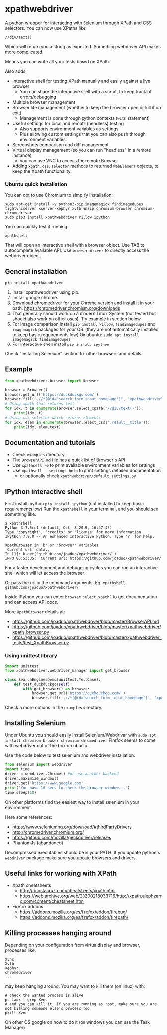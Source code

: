 # xpathwebdriver

A python wrapper for interacting with Selenium through XPath and CSS selectors.
You can now use XPaths like:

```
//div/text()
```

Which will return you a string as expected. Something webdriver API makes more complicated.

Means you can write all your tests based on XPath.

Also adds:

- Interactive shell for testing XPath manually and easily against a live browser
  - You can share the interactive shell with a script, to keep track of errors/debugging
- Multiple browser management
- Browser life management (whether to keep the browser open or kill it on exit)
  - Management is done through python contexts (`with` statement) 
- Useful settings for local and remote (headless) testing
  - Also supports environment variables as settings
  - Plus allowing custom settings that you can also push through environment variables
- Screenshots comparison and diff management
- Virtual display management (so you can run "headless" in a remote instance)
  - you can use VNC to access the remote Browser
- Adding `xpath`, `css`, `selector` methods to returned `WebElement` objects, to keep the Xpath functionality

### Ubuntu quick installation

You can opt to use Chromium to simplify installation:

    sudo apt-get install -y python3-pip imagemagick findimagedupes tightvncserver xserver-xephyr xvfb unzip chromium-browser chromium-chromedriver
    sudo pip3 install xpathwebdriver Pillow ipython

You can quickly test it running:

    xpathshell

That will open an interactive shell with a browser object. Use TAB to autocomplete available API. Use `browser.driver` to directly access the webdriver object.

## General installation

```
pip install xpathwebdriver
```

1. Install xpathwebdriver using pip.
2. Install google chrome.
3. Download chromedriver for your Chrome version and install it in your path.
   https://chromedriver.chromium.org/downloads
4. That generally should work on a modern Linux System (not tested but should also work on other oses).
   Try example in section below
5. For image comparison install `pip install Pillow`,  `findimagedupes` and `imagemagick` packages for your OS. (they are not automatically installed to keep basic requirements low)
   On ubuntu: `sudo apt install imagemagick findimagedupes`
6. For interactive shell install `pip install ipython`

Check "Installing Selenium" section for other browsers and details.

## Example

```python
from xpathwebdriver.browser import Browser

browser = Browser()
browser.get_url('https://duckduckgo.com/')
browser.fill(".//*[@id='search_form_input_homepage']", 'xpathwebdriver\n')
# Using xpath that returns text
for idx, t in enumerate(browser.select_xpath('//div/text()')):
    print(idx, t)
# Using css selector which returns elements
for idx, elem in enumerate(browser.select_css('.result__title')):
    print(idx, elem.text)
```

## Documentation and tutorials

* Check `examples` directory
* The `BrowserAPI.md` file has a quick list of Browser's API
* Use `xpathsell -e` to print available environment variables for settings
* Use `xpathsell --settings-help` to print settings detailed documentation
  - or optionally check `xpathwebdriver/default_settings.py`

## IPython interactive shell

First install ipython `pip install ipython` (not installed to keep basic requirements low)
Run the `xpathshell` in your terminal, and you should see something like:

```
$ xpathshell
Python 3.7.5rc1 (default, Oct  8 2019, 16:47:45)
Type 'copyright', 'credits' or 'license' for more information
IPython 7.9.0 -- An enhanced Interactive Python. Type '?' for help.

XpathBrowser in 'b' or 'browser' variables
 Current url: data:,
In [1]: b.get('github.com/joaduo/xpathwebdriver/')
INFO 05:53:35:  Current url: https://github.com/joaduo/xpathwebdriver/

```

For a faster development and debugging cycles you can run an interactive shell which will let access the browser. 

Or pass the url in the command arguments. Eg: `xpathshell github.com/joaduo/xpathwebdriver/`

Inside IPython you can enter `browser.select_xpath?` to get documentation and can access API docs.

More `XpathBrowser` details at:

* https://github.com/joaduo/xpathwebdriver/blob/master/BrowserAPI.md
* https://github.com/joaduo/xpathwebdriver/blob/master/xpathwebdriver/xpath_browser.py
* https://github.com/joaduo/xpathwebdriver/blob/master/xpathwebdriver_tests/test_XpathBrowser.py

### Using unittest library


```python
import unittest
from xpathwebdriver.webdriver_manager import get_browser

class SearchEnginesDemo(unittest.TestCase):
    def test_duckduckgo(self):
        with get_browser() as browser:
            browser.get_url('https://duckduckgo.com/')
            browser.fill('.//*[@id="search_form_input_homepage"]', 'xpathwebdriver\n')
```

Check a more options in the `examples` directory.

## Installing Selenium

Under Ubuntu you should easily install Selenium/Webdrivar with `sudo apt install chromium-browser chromium-chromedriver`
Firefox seems to come with webdriver out of the box on ubuntu.

Use the code below to test selenium and webdriver installation:

```python
from selenium import webdriver
import time
driver = webdriver.Chrome() #or use another backend
driver.maximize_window()
driver.get('https://www.google.com')
print('You have 10 secs to check the browser window...')
time.sleep(10)
```

On other platforms find the easiest way to install selenium in your environment.

Here some references:

* https://www.seleniumhq.org/download/#thirdPartyDrivers
* http://chromedriver.chromium.org/
* https://github.com/mozilla/geckodriver/releases
* ~~PhantomJs~~ (abandoned)

Decompressed executables should be in your PATH.
If you update python's `webdriver` package make sure you update browsers and drivers.

## Useful links for working with XPath

* Xpath cheatsheets
  * http://ricostacruz.com/cheatsheets/xpath.html
  * https://web.archive.org/web/20200218033716/http://xpath.alephzarro.com/content/cheatsheet.html
* Firefox addons
  * https://addons.mozilla.org/es/firefox/addon/firebug/
  * https://addons.mozilla.org/es/firefox/addon/firepath/

## Killing processes hanging around
Depending on your configuration from virtualdisplay and browser, processes like:

```
Xvnc
Xvfb
Xephyr
chromedriver
...
```

may keep hanging around. You may want to kill them (on linux) with:

```
# check the wanted process is alive
ps faux | grep Xvnc
# and you can kill it. If you are running as root, make sure you are not killing someone else's process too 
pkill Xvnc
```

On other OS google on how to do it (on windows you can use the Task Manager)
